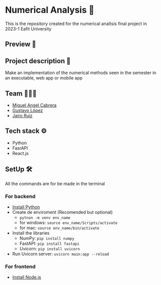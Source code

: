 # Numerical Analysis 🧮
This is the repository created for the numerical analtsis final project in 2023-1 Eafit University

## Preview 👀 
## Project description 📔
Make an implementation of the numerical methods seen in the semester in an executable, web app or mobile app

## Team 🧑🏻‍💻
* [Miguel Angel Cabrera](https://github.com/miguelco23)
* [Gustavo López]()
* [Jairo Ruiz]()

## Tech stack ⚙️
* Python
* FasrAPI
* React.js

## SetUp 🛠️
All the commands are for be made in the terminal

### For backend
- [Install Python](https://www.python.org/downloads/)
- Create de enviroment (Recomended but optional)
    - `pytnon -m venv env_name`
    - for windows: `source env_name/Scripts/activate`
    - for mac: `source env_name/bin/activate`
- Install the libraries
    - NumPy: `pip install numpy` 
    - FastAPI: `pip install fastapi`
    - Uvicorn: `pip install uvicorn`
- Run Uvicorn server: `uvicorn main:app --reload`

### For frontend
- [Install Node.js](https://nodejs.org)

